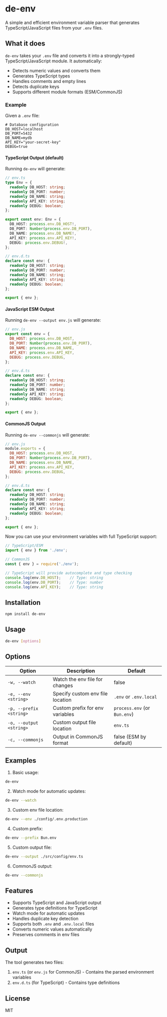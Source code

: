 # de-env

A simple and efficient environment variable parser that generates TypeScript/JavaScript files from your `.env` files.

## What it does

`de-env` takes your `.env` file and converts it into a strongly-typed TypeScript/JavaScript module. It automatically:
- Detects numeric values and converts them
- Generates TypeScript types
- Handles comments and empty lines
- Detects duplicate keys
- Supports different module formats (ESM/CommonJS)

### Example

Given a `.env` file:
```env
# Database configuration
DB_HOST=localhost
DB_PORT=5432
DB_NAME=mydb
API_KEY="your-secret-key"
DEBUG=true
```

#### TypeScript Output (default)
Running `de-env` will generate:

```typescript
// env.ts
type Env = {
  readonly DB_HOST: string;
  readonly DB_PORT: number;
  readonly DB_NAME: string;
  readonly API_KEY: string;
  readonly DEBUG: boolean;
};

export const env: Env = {
  DB_HOST: process.env.DB_HOST!,
  DB_PORT: Number(process.env.DB_PORT),
  DB_NAME: process.env.DB_NAME!,
  API_KEY: process.env.API_KEY!,
  DEBUG: process.env.DEBUG!,
};
```

```typescript
// env.d.ts
declare const env: {
  readonly DB_HOST: string;
  readonly DB_PORT: number;
  readonly DB_NAME: string;
  readonly API_KEY: string;
  readonly DEBUG: boolean;
};

export { env };
```

#### JavaScript ESM Output
Running `de-env --output env.js` will generate:

```javascript
// env.js
export const env = {
  DB_HOST: process.env.DB_HOST,
  DB_PORT: Number(process.env.DB_PORT),
  DB_NAME: process.env.DB_NAME,
  API_KEY: process.env.API_KEY,
  DEBUG: process.env.DEBUG,
};
```

```typescript
// env.d.ts
declare const env: {
  readonly DB_HOST: string;
  readonly DB_PORT: number;
  readonly DB_NAME: string;
  readonly API_KEY: string;
  readonly DEBUG: boolean;
};

export { env };
```

#### CommonJS Output
Running `de-env --commonjs` will generate:

```javascript
// env.js
module.exports = {
  DB_HOST: process.env.DB_HOST,
  DB_PORT: Number(process.env.DB_PORT),
  DB_NAME: process.env.DB_NAME,
  API_KEY: process.env.API_KEY,
  DEBUG: process.env.DEBUG,
};
```

```typescript
// env.d.ts
declare const env: {
  readonly DB_HOST: string;
  readonly DB_PORT: number;
  readonly DB_NAME: string;
  readonly API_KEY: string;
  readonly DEBUG: boolean;
};

export { env };
```

Now you can use your environment variables with full TypeScript support:

```typescript
// TypeScript/ESM
import { env } from './env';

// CommonJS
const { env } = require('./env');

// TypeScript will provide autocomplete and type checking
console.log(env.DB_HOST);    // Type: string
console.log(env.DB_PORT);    // Type: number
console.log(env.API_KEY);    // Type: string
```

## Installation

```bash
npm install de-env
```

## Usage

```bash
de-env [options]
```

## Options

| Option | Description | Default |
|--------|-------------|---------|
| `-w, --watch` | Watch the env file for changes | false |
| `-e, --env <string>` | Specify custom env file location | `.env` or `.env.local` |
| `-p, --prefix <string>` | Custom prefix for env variables | `process.env` (or `Bun.env`) |
| `-o, --output <string>` | Custom output file location | `env.ts` |
| `-c, --commonjs` | Output in CommonJS format | false (ESM by default) |

## Examples

1. Basic usage:
```bash
de-env
```

2. Watch mode for automatic updates:
```bash
de-env --watch
```

3. Custom env file location:
```bash
de-env --env ./config/.env.production
```

4. Custom prefix:
```bash
de-env --prefix Bun.env
```

5. Custom output file:
```bash
de-env --output ./src/config/env.ts
```

6. CommonJS output:
```bash
de-env --commonjs
```

## Features

- Supports TypeScript and JavaScript output
- Generates type definitions for TypeScript
- Watch mode for automatic updates
- Handles duplicate key detection
- Supports both `.env` and `.env.local` files
- Converts numeric values automatically
- Preserves comments in env files

## Output

The tool generates two files:
1. `env.ts` (or `env.js` for CommonJS) - Contains the parsed environment variables
2. `env.d.ts` (for TypeScript) - Contains type definitions

## License

MIT
